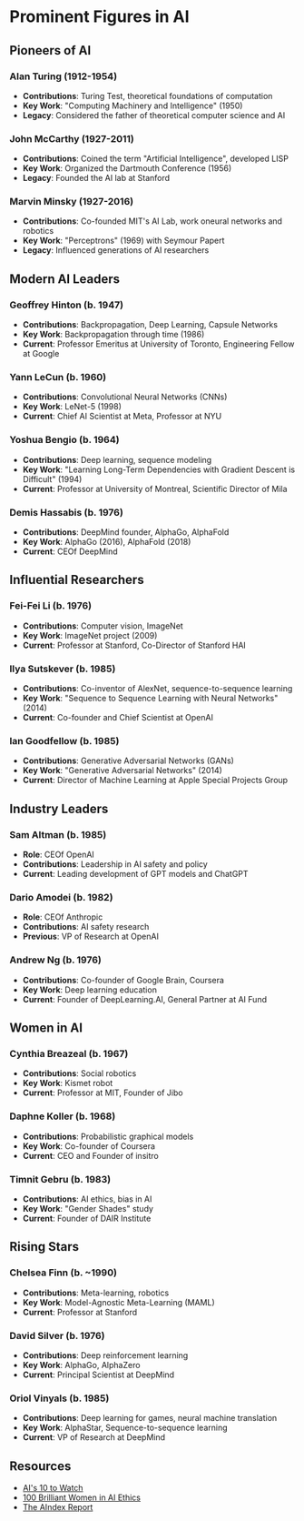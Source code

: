 # Prominent Figures in AI

## Pioneers of AI

### Alan Turing (1912-1954)
- **Contributions**: Turing Test, theoretical foundations of computation
- **Key Work**: "Computing Machinery and Intelligence" (1950)
- **Legacy**: Considered the father of theoretical computer science and AI

### John McCarthy (1927-2011)
- **Contributions**: Coined the term "Artificial Intelligence", developed LISP
- **Key Work**: Organized the Dartmouth Conference (1956)
- **Legacy**: Founded the AI lab at Stanford

### Marvin Minsky (1927-2016)
- **Contributions**: Co-founded MIT's AI Lab, work oneural networks and robotics
- **Key Work**: "Perceptrons" (1969) with Seymour Papert
- **Legacy**: Influenced generations of AI researchers

## Modern AI Leaders

### Geoffrey Hinton (b. 1947)
- **Contributions**: Backpropagation, Deep Learning, Capsule Networks
- **Key Work**: Backpropagation through time (1986)
- **Current**: Professor Emeritus at University of Toronto, Engineering Fellow at Google

### Yann LeCun (b. 1960)
- **Contributions**: Convolutional Neural Networks (CNNs)
- **Key Work**: LeNet-5 (1998)
- **Current**: Chief AI Scientist at Meta, Professor at NYU

### Yoshua Bengio (b. 1964)
- **Contributions**: Deep learning, sequence modeling
- **Key Work**: "Learning Long-Term Dependencies with Gradient Descent is Difficult" (1994)
- **Current**: Professor at University of Montreal, Scientific Director of Mila

### Demis Hassabis (b. 1976)
- **Contributions**: DeepMind founder, AlphaGo, AlphaFold
- **Key Work**: AlphaGo (2016), AlphaFold (2018)
- **Current**: CEOf DeepMind

## Influential Researchers

### Fei-Fei Li (b. 1976)
- **Contributions**: Computer vision, ImageNet
- **Key Work**: ImageNet project (2009)
- **Current**: Professor at Stanford, Co-Director of Stanford HAI

### Ilya Sutskever (b. 1985)
- **Contributions**: Co-inventor of AlexNet, sequence-to-sequence learning
- **Key Work**: "Sequence to Sequence Learning with Neural Networks" (2014)
- **Current**: Co-founder and Chief Scientist at OpenAI

### Ian Goodfellow (b. 1985)
- **Contributions**: Generative Adversarial Networks (GANs)
- **Key Work**: "Generative Adversarial Networks" (2014)
- **Current**: Director of Machine Learning at Apple Special Projects Group

## Industry Leaders

### Sam Altman (b. 1985)
- **Role**: CEOf OpenAI
- **Contributions**: Leadership in AI safety and policy
- **Current**: Leading development of GPT models and ChatGPT

### Dario Amodei (b. 1982)
- **Role**: CEOf Anthropic
- **Contributions**: AI safety research
- **Previous**: VP of Research at OpenAI

### Andrew Ng (b. 1976)
- **Contributions**: Co-founder of Google Brain, Coursera
- **Key Work**: Deep learning education
- **Current**: Founder of DeepLearning.AI, General Partner at AI Fund

## Women in AI

### Cynthia Breazeal (b. 1967)
- **Contributions**: Social robotics
- **Key Work**: Kismet robot
- **Current**: Professor at MIT, Founder of Jibo

### Daphne Koller (b. 1968)
- **Contributions**: Probabilistic graphical models
- **Key Work**: Co-founder of Coursera
- **Current**: CEO and Founder of insitro

### Timnit Gebru (b. 1983)
- **Contributions**: AI ethics, bias in AI
- **Key Work**: "Gender Shades" study
- **Current**: Founder of DAIR Institute

## Rising Stars

### Chelsea Finn (b. ~1990)
- **Contributions**: Meta-learning, robotics
- **Key Work**: Model-Agnostic Meta-Learning (MAML)
- **Current**: Professor at Stanford

### David Silver (b. 1976)
- **Contributions**: Deep reinforcement learning
- **Key Work**: AlphaGo, AlphaZero
- **Current**: Principal Scientist at DeepMind

### Oriol Vinyals (b. 1985)
- **Contributions**: Deep learning for games, neural machine translation
- **Key Work**: AlphaStar, Sequence-to-sequence learning
- **Current**: VP of Research at DeepMind

## Resources
- [AI's 10 to Watch](https://www.computer.org/csdl/magazine/expert/2018/03/mex2018030014/13rRUy08Rba)
- [100 Brilliant Women in AI Ethics](https://alltechishuman.org/100-brilliant-women-in-ai-ethics-hall-of-fame)
- [The AIndex Report](https://aiindex.stanford.edu/)



